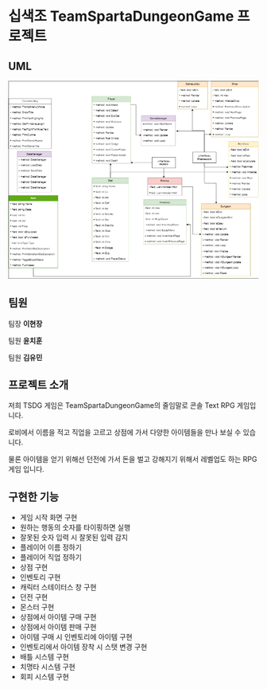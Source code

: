 # 십색조 TeamSpartaDungeonGame 프로젝트

## UML

![UML](https://github.com/Leehj950/TeamProject1Week/blob/main/UML.jpg)

## 팀원

  팀장 **이현장**

  팀원 **윤치훈**

  팀원 **김유민**

## 프로젝트 소개

저희 TSDG 게임은 TeamSpartaDungeonGame의 줄임말로 콘솔 Text RPG 게임입니다.

로비에서 이름을 적고 직업을 고르고 상점에 가서 다양한 아이템들을 만나 보실 수 있습니다.

물론 아이템을 얻기 위해선 던전에 가서 돈을 벌고 강해지기 위해서 레벨업도 하는 RPG게임 입니다.

## 구현한 기능

+ 게임 시작 화면 구현
+ 원하는 행동의 숫자를 타이핑하면 실행
+ 잘못된 숫자 입력 시 잘못된 입력 감지
+ 플레이어 이름 정하기
+ 플레이어 직업 정하기
+ 상점 구현
+ 인벤토리 구현
+ 캐릭터 스테이터스 창 구현
+ 던전 구현
+ 몬스터 구현
+ 상점에서 아이템 구매 구현
+ 상점에서 아이템 판매 구현
+ 아이템 구매 시 인벤토리에 아이템 구현
+ 인벤토리에서 아이템 장착 시 스탯 변경 구현
+ 배틀 시스템 구현
+ 치명타 시스템 구현
+ 회피 시스템 구현

